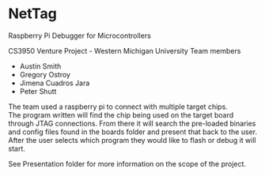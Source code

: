 # NetTag
Raspberry Pi Debugger for Microcontrollers

CS3950 Venture Project - Western Michigan University
Team members
- Austin Smith
- Gregory Ostroy
- Jimena Cuadros Jara
- Peter Shutt

The team used a raspberry pi to connect with multiple target chips.  
The program written will find the chip being used on the target board through JTAG connections.
From there it will search the pre-loaded binaries and config files found in the boards folder and present that back to the user.
After the user selects which program they would like to flash or debug it will start.

See Presentation folder for more information on the scope of the project.
